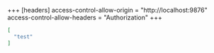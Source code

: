 +++
[headers]
access-control-allow-origin = "http://localhost:9876"
access-control-allow-headers = "Authorization"
+++

```json
[
  "test"
]
```
